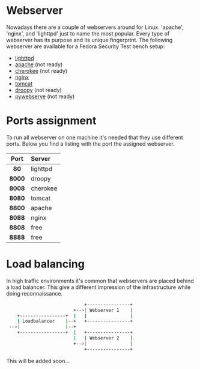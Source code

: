 # Webserver
Nowadays there are a couple of webservers around for Linux. 'apache', 'nginx',
and 'lighttpd' just to name the most popular. Every type of webserver has its
purpose and its unique fingerprint. The following webserver are available for 
a Fedora Security Test bench setup:

* [lighttpd](http://www.lighttpd.net/)
* [apache](http://httpd.apache.org/) (not ready)
* [cherokee](http://cherokee-project.com/) (not ready)
* [nginx](http://nginx.org/)
* [tomcat](http://tomcat.apache.org/index.html)
* [droopy](http://gitorious.org/droopy) (not ready)
* [pywebserve](http://gitorious.org/pywebserve) (not ready)

# Ports assignment
To run all webserver on one machine it's needed that they use different ports.
Below you find a listing with the port the assigned webserver.

| Port     | Server                   |
|:--------:|:-------------------------|
| **80**   | lighttpd |
| **8000** | droopy |
| **8008** | cherokee |
| **8080** | tomcat |
| **8800** | apache |
| **8088** | nginx |
| **8808** | free |
| **8888** | free |

# Load balancing
In high traffic environments it's common that webservers are placed behind a
load balancer. This give a different impression of the infrastructure while 
doing reconnaissance.

```bash
                             +----------------+
                         +-->| Webserver 1    |
    +-----------------+  |   |                |
    | Loadbalancer    |--+   +----------------+
 -->|                 |--+
    +-----------------+  |   +----------------+
                         |   | Webserver 2    |
                         +-->|                |
                             +----------------+
```
This will be added soon...
